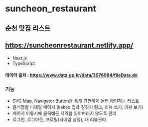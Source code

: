 # suncheon_restaurant
## 순천 맛집 리스트
## https://suncheonrestaurant.netlify.app/


#### 
- Next.js
- TypeScript


#### 데이터 출처 : https://www.data.go.kr/data/3076984/fileData.do


### 기능
- SVG Map, Navigator Button을 통해 간편하게 눌러 확인하는 리스트
- 음식점별 디테일 페이지 (kakao 맵과 길찾기 링크, 리뷰 쓰기, 리뷰 보기)
- 페이지 이동시에 클릭해둔 지역을 잊어버리지 않도록 관리
- 로그인, 로그아웃, 프로필(닉네임 설정), 내 리뷰관리
